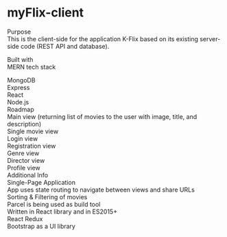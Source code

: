 # myFlix-client

Purpose <br>
This is the client-side for the application K-Flix based on its existing server-side code (REST API and database). <br>

Built with<br>
MERN tech stack<br>

MongoDB<br>
Express<br>
React<br>
Node.js<br>
Roadmap<br>
Main view (returning list of movies to the user with image, title, and description)<br>
Single movie view<br>
Login view<br>
Registration view<br>
Genre view<br>
Director view<br>
Profile view<br>
Additional Info<br>
Single-Page Application<br>
App uses state routing to navigate between views and share URLs<br>
Sorting & Filtering of movies<br>
Parcel is being used as build tool<br>
Written in React library and in ES2015+<br>
React Redux<br>
Bootstrap as a UI library<br>
